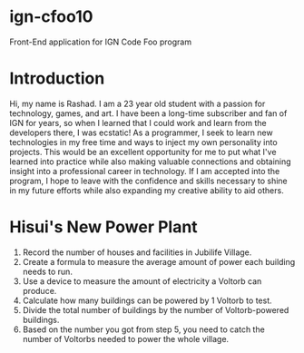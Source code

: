 # ign-cfoo10
Front-End application for IGN Code Foo program

# Introduction
Hi, my name is Rashad. I am a 23 year old student with a passion for technology, games, and art. I have been a long-time subscriber and fan of IGN for years, 
so when I learned that I could work and learn from the developers there, I was ecstatic! As a programmer, I seek to learn new technologies in my free time and ways to inject my own personality into projects. 
This would be an excellent opportunity for me to put what I've learned into practice while also making valuable connections and obtaining 
insight into a professional career in technology. If I am accepted into the program, I hope to leave with the confidence and skills necessary to 
shine in my future efforts while also expanding my creative ability to aid others.

# Hisui's New Power Plant

1) Record the number of houses and facilities in Jubilife Village.
2) Create a formula to measure the average amount of power each building needs to run.
3) Use a device to measure the amount of electricity a Voltorb can produce.
4) Calculate how many buildings can be powered by 1 Voltorb to test.
5) Divide the total number of buildings by the number of Voltorb-powered buildings.
6) Based on the number you got from step 5, you need to catch the number of Voltorbs needed to power the whole village.
